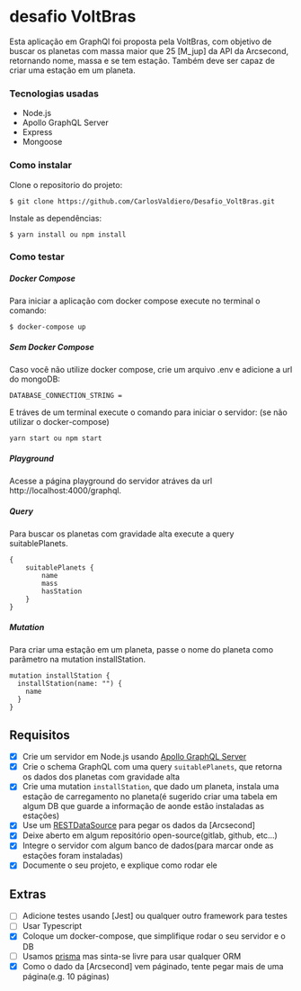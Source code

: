 # desafio VoltBras

Esta aplicação em GraphQl foi proposta pela VoltBras, com objetivo de buscar os planetas com massa maior que 25 [M_jup] da API da Arcsecond, retornando nome, massa e se tem estação. Também deve ser capaz de criar uma estação em um planeta.

### Tecnologias usadas

-   Node.js
-   Apollo GraphQL Server
-   Express
-   Mongoose

### Como instalar

Clone o repositorio do projeto:

```
$ git clone https://github.com/CarlosValdiero/Desafio_VoltBras.git
```

Instale as dependências:

```
$ yarn install ou npm install
```

### Como testar

##### Docker Compose

Para iniciar a aplicação com docker compose execute no terminal o comando:

```
$ docker-compose up
```

##### Sem Docker Compose

Caso você não utilize docker compose, crie um arquivo .env e adicione a url do mongoDB:

```
DATABASE_CONNECTION_STRING =
```

E tráves de um terminal execute o comando para iniciar o servidor:
(se não utilizar o docker-compose)

```
yarn start ou npm start
```

##### Playground

Acesse a página playground do servidor atráves da url http://localhost:4000/graphql.

##### Query

Para buscar os planetas com gravidade alta execute a query suitablePlanets.

```query suitablePlanets
{
    suitablePlanets {
        name
        mass
        hasStation
    }
}
```

##### Mutation

Para criar uma estação em um planeta, passe o nome do planeta como parâmetro na mutation installStation.

```mutation installStation
mutation installStation {
  installStation(name: "") {
    name
  }
}
```

## Requisitos

-   [x] Crie um servidor em Node.js usando [Apollo GraphQL Server](https://www.apollographql.com/docs/apollo-server/)
-   [x] Crie o schema GraphQL com uma query `suitablePlanets`, que retorna os dados dos planetas com gravidade alta
-   [x] Crie uma mutation `installStation`, que dado um planeta, instala uma estação de carregamento no planeta(é sugerido criar uma tabela em algum DB que guarde a informação de aonde estão instaladas as estações)
-   [x] Use um [RESTDataSource](https://www.apollographql.com/docs/apollo-server/data/data-sources/) para pegar os dados da [Arcsecond]
-   [x] Deixe aberto em algum repositório open-source(gitlab, github, etc...)
-   [x] Integre o servidor com algum banco de dados(para marcar onde as estações foram instaladas)
-   [x] Documente o seu projeto, e explique como rodar ele

## Extras

-   [ ] Adicione testes usando [Jest] ou qualquer outro framework para testes
-   [ ] Usar Typescript
-   [x] Coloque um docker-compose, que simplifique rodar o seu servidor e o DB
-   [ ] Usamos [prisma](prisma.io) mas sinta-se livre para usar qualquer ORM
-   [x] Como o dado da [Arcsecond] vem páginado, tente pegar mais de uma página(e.g. 10 páginas)
